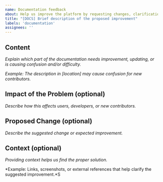 ```yaml
---
name: Documentation feedback
about: Help us improve the platform by requesting changes, clarifications, or enhancements to the documentation using this format.
title: "[DOCS] Brief description of the proposed improvement"
labels: 'documentation'
assignees: ''
---
```


## Content

*Explain which part of the documentation needs improvement, updating, or is causing confusion and/or difficulty.*

*Example: The description in [location] may cause confusion for new contributors.*

## Impact of the Problem (optional)

*Describe how this affects users, developers, or new contributors.*

## Proposed Change (optional)

*Describe the suggested change or expected improvement.*

## Context (optional)

*Providing context helps us find the proper solution.*

*Example: Links, screenshots, or external references that help clarify the suggested improvement.*S